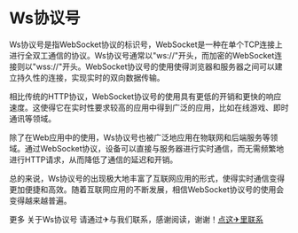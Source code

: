 # Ws协议号

Ws协议号是指WebSocket协议的标识号，WebSocket是一种在单个TCP连接上进行全双工通信的协议。Ws协议号通常以"ws://"开头，而加密的WebSocket连接则以"wss://"开头。WebSocket协议号的使用使得浏览器和服务器之间可以建立持久性的连接，实现实时的双向数据传输。

相比传统的HTTP协议，WebSocket协议号的使用具有更低的开销和更快的响应速度。这使得它在实时性要求较高的应用中得到广泛的应用，比如在线游戏、即时通讯等领域。

除了在Web应用中的使用，Ws协议号也被广泛地应用在物联网和后端服务等领域。通过WebSocket协议，设备可以直接与服务器进行实时通信，而无需频繁地进行HTTP请求，从而降低了通信的延迟和开销。

总的来说，Ws协议号的出现极大地丰富了互联网应用的形式，使得实时通信变得更加便捷和高效。随着互联网应用的不断发展，相信WebSocket协议号的使用会变得越来越普遍。

更多 关于Ws协议号 请通过✈与我们联系，感谢阅读，谢谢！[点这✈里联系](https://add.k02.cc)
